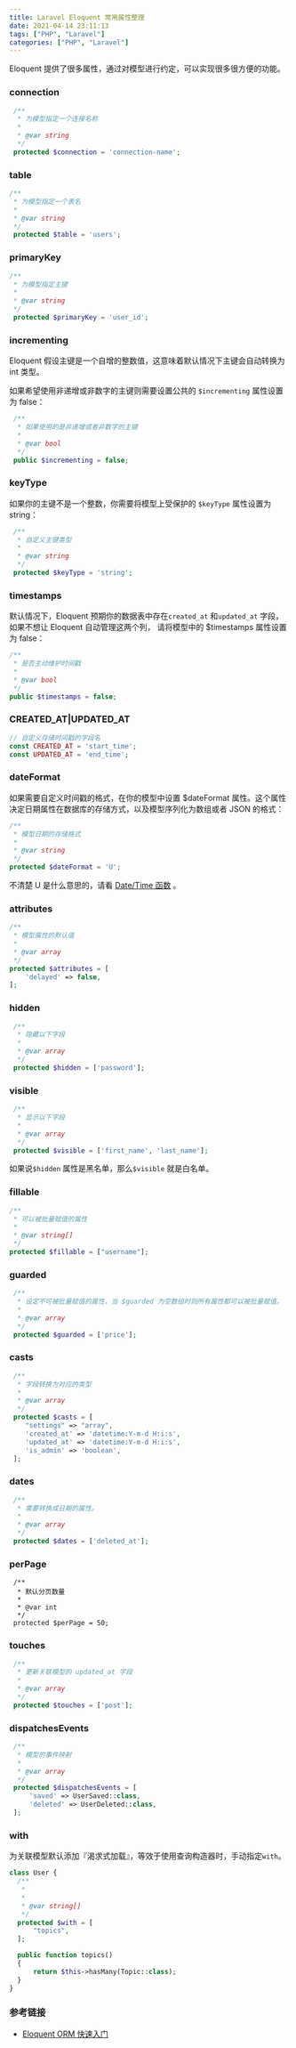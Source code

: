 ```yaml
---
title: Laravel Eloquent 常用属性整理
date: 2021-04-14 23:11:13
tags: ["PHP", "Laravel"]
categories: ["PHP", "Laravel"]
---
```


Eloquent 提供了很多属性，通过对模型进行约定，可以实现很多很方便的功能。

<!-- more -->

### connection
```php
 /**
  * 为模型指定一个连接名称
  *
  * @var string
  */
 protected $connection = 'connection-name';
```

### table
```php
/**
 * 为模型指定一个表名
 *
 * @var string
 */
 protected $table = 'users';
```

### primaryKey
```php 
/**
 * 为模型指定主键
 *
 * @var string
 */
 protected $primaryKey = 'user_id';
```

### incrementing
Eloquent 假设主键是一个自增的整数值，这意味着默认情况下主键会自动转换为 int 类型。

如果希望使用非递增或非数字的主键则需要设置公共的 `$incrementing` 属性设置为 false：
```php
 /**
  * 如果使用的是非递增或者非数字的主键
  *
  * @var bool
  */
 public $incrementing = false;
```

### keyType
如果你的主键不是一个整数，你需要将模型上受保护的 `$keyType` 属性设置为 string：
```php
 /**
  * 自定义主键类型
  *
  * @var string
  */
 protected $keyType = 'string';
```

### timestamps
默认情况下，Eloquent 预期你的数据表中存在`created_at` 和`updated_at` 字段，如果不想让 Eloquent 自动管理这两个列， 请将模型中的 $timestamps 属性设置为 false：
```php
/**
 * 是否主动维护时间戳
 *
 * @var bool
 */
public $timestamps = false;
```

### CREATED_AT|UPDATED_AT
```php
// 自定义存储时间戳的字段名
const CREATED_AT = 'start_time';
const UPDATED_AT = 'end_time';
```

### dateFormat
如果需要自定义时间戳的格式，在你的模型中设置 $dateFormat 属性。这个属性决定日期属性在数据库的存储方式，以及模型序列化为数组或者 JSON 的格式：
```php
/**
 * 模型日期的存储格式
 *
 * @var string
 */
protected $dateFormat = 'U';
```
不清楚 U 是什么意思的，请看 [Date/Time 函数](http://php.net/manual/zh/function.date.php) 。

### attributes
```php
/**
 * 模型属性的默认值
 *
 * @var array
 */
protected $attributes = [
    'delayed' => false,
];
```

### hidden
```php
 /**
  * 隐藏以下字段
  *
  * @var array
  */
 protected $hidden = ['password'];
```

### visible
```php
 /**
  * 显示以下字段
  *
  * @var array
  */
 protected $visible = ['first_name', 'last_name'];
```
如果说`$hidden` 属性是黑名单，那么`$visible` 就是白名单。

### fillable

```php
/**
 * 可以被批量赋值的属性
 *
 * @var string[]
 */
protected $fillable = ["username"];
```

### guarded

```php
 /**
  * 设定不可被批量赋值的属性，当 $guarded 为空数组时则所有属性都可以被批量赋值。
  *
  * @var array
  */
 protected $guarded = ['price'];    
```

### casts
```php
 /**
  * 字段转换为对应的类型
  *
  * @var array
  */
 protected $casts = [
    "settings" => "array",
    'created_at' => 'datetime:Y-m-d H:i:s',
    'updated_at' => 'datetime:Y-m-d H:i:s',
    'is_admin' => 'boolean',
 ];
```

### dates
```php
 /**
  * 需要转换成日期的属性。
  *
  * @var array
  */
 protected $dates = ['deleted_at'];
```

### perPage
```
 /**
  * 默认分页数量
  *
  * @var int
  */
 protected $perPage = 50;
```

### touches
```php
 /**
  * 更新关联模型的 updated_at 字段
  *
  * @var array
  */
 protected $touches = ['post'];
```

### dispatchesEvents
```php
 /**
  * 模型的事件映射
  *
  * @var array
  */
 protected $dispatchesEvents = [
     'saved' => UserSaved::class,
     'deleted' => UserDeleted::class,
 ];
```

### with

为关联模型默认添加『渴求式加载』，等效于使用查询构造器时，手动指定`with`。
```php
class User {
  /**
   * 
   *   
   * @var string[] 
   */
  protected $with = [
      "topics",
  ];

  public function topics()
  {
      return $this->hasMany(Topic::class);
  }
}
```

### 参考链接
* [Eloquent ORM 快速入门](https://learnku.com/docs/laravel/8.x/eloquent/9406#e45381)